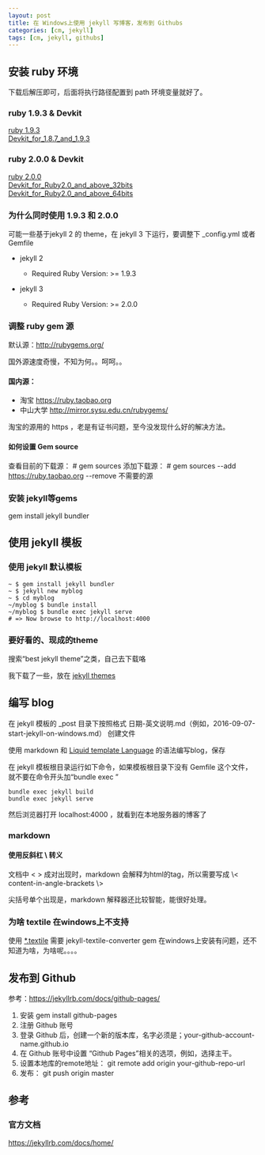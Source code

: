 ```yaml
---
layout: post
title: 在 Windows上使用 jekyll 写博客，发布到 Githubs
categories: [cm, jekyll]
tags: [cm, jekyll, githubs]
---
```


## 安装 ruby 环境

下载后解压即可，后面将执行路径配置到 path 环境变量就好了。

### ruby 1.9.3 & Devkit

<div markdown="0"><a href="http://pan.baidu.com/s/1dFn0TRr" class="btn btn-success">ruby 1.9.3</a></div>
<div markdown="0"><a href="http://pan.baidu.com/s/1nu9oYMl" class="btn btn-success">Devkit_for_1.8.7_and_1.9.3</a></div>


### ruby 2.0.0 & Devkit

<div markdown="0"><a href="http://pan.baidu.com/s/1dFdX0Al" class="btn btn-success">ruby 2.0.0</a></div>
<div markdown="0"><a href="http://pan.baidu.com/s/1bo4PFzx" class="btn btn-success">Devkit_for_Ruby2.0_and_above_32bits</a></div>
<div markdown="0"><a href="http://pan.baidu.com/s/1c1752rY" class="btn btn-success">Devkit_for_Ruby2.0_and_above_64bits</a></div>


### 为什么同时使用 1.9.3 和 2.0.0

可能一些基于jekyll 2 的 theme，在 jekyll 3 下运行，要调整下 _config.yml 或者 Gemfile

* jekyll 2
  * Required Ruby Version: >= 1.9.3
  
* jekyll 3
  * Required Ruby Version: >= 2.0.0

### 调整 ruby gem 源

默认源：http://rubygems.org/

国外源速度奇慢，不知为何。。呵呵。。

#### 国内源：

* 淘宝 https://ruby.taobao.org
* 中山大学  http://mirror.sysu.edu.cn/rubygems/

淘宝的源用的 https ，老是有证书问题，至今没发现什么好的解决方法。

#### 如何设置 Gem source

查看目前的下载源： # gem sources
添加下载源： # gem sources --add https://ruby.taobao.org --remove 不需要的源


### 安装 jekyll等gems

gem install jekyll bundler


## 使用 jekyll 模板

### 使用 jekyll 默认模板

```shell
~ $ gem install jekyll bundler
~ $ jekyll new myblog
~ $ cd myblog
~/myblog $ bundle install
~/myblog $ bundle exec jekyll serve
# => Now browse to http://localhost:4000
```

### 要好看的、现成的theme

搜索“best jekyll theme”之类，自己去下载咯

我下载了一些，放在 [jekyll themes](http://pan.baidu.com/s/1dFJoVDn)


## 编写 blog

在 jekyll 模板的 _post 目录下按照格式  日期-英文说明.md（例如，2016-09-07-start-jekyll-on-windows.md） 创建文件

使用 markdown 和 [Liquid template Language](https://github.com/shopify/liquid/wiki/Liquid-for-Designers) 的语法编写blog，保存

在 jekyll 模板根目录运行如下命令，如果模板根目录下没有 Gemfile 这个文件，就不要在命令开头加“bundle exec ”

```
bundle exec jekyll build
bundle exec jekyll serve
```

然后浏览器打开 localhost:4000 ，就看到在本地服务器的博客了


### markdown

#### 使用反斜杠 \ 转义

文档中 \< \> 成对出现时，markdown 会解释为html的tag，所以需要写成 \\\< content-in-angle-brackets \\\>

尖括号单个出现是，markdown 解释器还比较智能，能很好处理。

### 为啥 textile 在windows上不支持

使用 [*.textile](http://redcloth.org/textile) 需要 jekyll-textile-converter gem 在windows上安装有问题，还不知道为啥，为啥呢。。。。


## 发布到 Github

参考：<https://jekyllrb.com/docs/github-pages/>

1. 安装 gem install github-pages
2. 注册 Github 账号
3. 登录 Github 后，创建一个新的版本库，名字必须是；your-github-account-name.github.io
4. 在 Github 账号中设置 “Github Pages”相关的选项，例如，选择主干。
5. 设置本地库的remote地址： git remote add origin your-github-repo-url
6. 发布： git push origin master






## 参考

### 官方文档

<https://jekyllrb.com/docs/home/>








